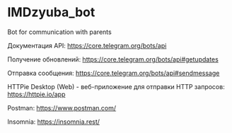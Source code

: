 # IMDzyuba_bot
Bot for communication with parents



Документация API: https://core.telegram.org/bots/api

Получение обновлений: https://core.telegram.org/bots/api#getupdates 

Отправка сообщения: https://core.telegram.org/bots/api#sendmessage

HTTPie Desktop (Web) - веб-приложение для отправки HTTP запросов: https://httpie.io/app

Postman: https://www.postman.com/

Insomnia: https://insomnia.rest/
